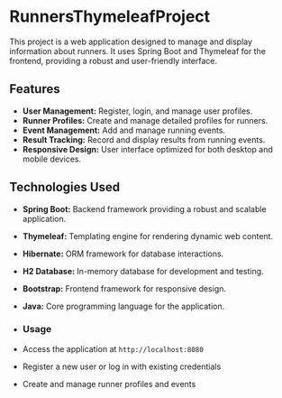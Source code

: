 # RunnersThymeleafProject

This project is a web application designed to manage and display information about runners. It uses Spring Boot and Thymeleaf for the frontend, providing a robust and user-friendly interface.

## Features

- **User Management:** Register, login, and manage user profiles.
- **Runner Profiles:** Create and manage detailed profiles for runners.
- **Event Management:** Add and manage running events.
- **Result Tracking:** Record and display results from running events.
- **Responsive Design:** User interface optimized for both desktop and mobile devices.

## Technologies Used

- **Spring Boot:** Backend framework providing a robust and scalable application.
- **Thymeleaf:** Templating engine for rendering dynamic web content.
- **Hibernate:** ORM framework for database interactions.
- **H2 Database:** In-memory database for development and testing.
- **Bootstrap:** Frontend framework for responsive design.
- **Java:** Core programming language for the application.

- ### Usage

- Access the application at `http://localhost:8080`
- Register a new user or log in with existing credentials
- Create and manage runner profiles and events
